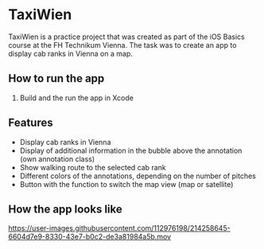 # TaxiWien

TaxiWien is a practice project that was created as part of the iOS Basics course at the FH Technikum Vienna.
The task was to create an app to display cab ranks in Vienna on a map. 

## How to run the app
1. Build and the run the app in Xcode

## Features
- Display cab ranks in Vienna
- Display of additional information in the bubble above the annotation (own annotation class)
- Show walking route to the selected cab rank
- Different colors of the annotations, depending on the number of pitches
- Button with the function to switch the map view (map or satellite) 

## How the app looks like

https://user-images.githubusercontent.com/112976198/214258645-6604d7e9-8330-43e7-b0c2-de3a81984a5b.mov

